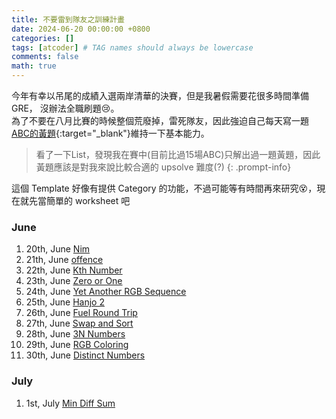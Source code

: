 ```yaml
---
title: 不要雷到隊友之訓練計畫
date: 2024-06-20 00:00:00 +0800
categories: []
tags: [atcoder] # TAG names should always be lowercase
comments: false
math: true
---
```


今年有幸以吊尾的成績入選兩岸清華的決賽，但是我暑假需要花很多時間準備GRE，
沒辦法全職刷題😢。\
為了不要在八月比賽的時候整個荒廢掉，雷死隊友，因此強迫自己每天寫一題[ABC的黃題](https://kenkoooo.com/atcoder/#/table/zuhazana){:target="\_blank"}維持一下基本能力。

> 看了一下List，發現我在賽中(目前比過15場ABC)只解出過一題黃題，因此黃題應該是對我來說比較合適的 upsolve 難度(?)
{: .prompt-info}

這個 Template 好像有提供 Category 的功能，不過可能等有時間再來研究😵，現在就先當簡單的 worksheet 吧

### June

1. 20th, June [Nim](https://pyjuan91.github.io/posts/atcoder-nim/)
2. 21th, June [offence](https://atcoder.jp/contests/abc325/submissions/54769652)
3. 22th, June [Kth Number](https://atcoder.jp/contests/abc295/submissions/54788851)
4. 23th, June [Zero or One](https://pyjuan91.github.io/posts/atcoder-zero-or-one/)
5. 24th, June [Yet Another RGB Sequence](https://atcoder.jp/contests/abc266/submissions/54925186)
6. 25th, June [Hanjo 2](https://atcoder.jp/contests/abc204/submissions/54948009)
7. 26th, June [Fuel Round Trip](https://pyjuan91.github.io/posts/atcoder-fuel-round-trip/)
8. 27th, June [Swap and Sort](https://atcoder.jp/contests/abc233/submissions/54987579)
9. 28th, June [3N Numbers](https://atcoder.jp/contests/abc062/submissions/54996333)
10. 29th, June [RGB Coloring](https://atcoder.jp/contests/agc025/submissions/55125630)
11. 30th, June [Distinct Numbers](https://atcoder.jp/contests/arc137/submissions/55127599)

### July

1. 1st, July [Min Diff Sum](https://atcoder.jp/contests/arc147/submissions/55128498)
